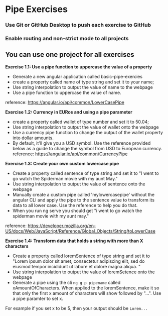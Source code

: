 # Pipe Exercises
### Use Git or GitHub Desktop to push each exercise to GitHub
### Enable routing and non-strict mode to all projects

## You can use one project for all exercises

 **Exercise 1.1: Use a pipe function to uppercase the value of a property**
- Generate a new angular application called basic-pipe-exercies
- create a property called name of type string and set it to your name;
- Use string interpolation to output the value of name to the webpage
- Use a pipe function to uppercase the value of name.

reference: https://angular.io/api/common/LowerCasePipe

 **Exercise 1.2: Currency in EURos and using a pipe parameter**
- create a property called wallet of type number and set it to 50.04;
- Use string interpolation to output the value of wallet onto the webpage
- Use a currency pipe function to change the output of the wallet property into dollar amounts.
- By default, it'll give you a USD symbol. Use the reference provided below as a guide to change the symbol from USD to European currency. 
reference: https://angular.io/api/common/CurrencyPipe

**Exercise 1.3: Create your own custom lowercase pipe**
- Create a property called sentence of type string and set it to "I went to go watch the Spiderman movie with my aunt May."
- Use string interpolation to output the value of sentence onto the webpage
- Manually create a custom pipe called 'mylowercasepipe' without the angular CLI and apply the pipe to the sentence value to transform its data to all lower case. Use the reference to help you do that.
- When you run ng serve you should get "i went to go watch the spiderman movie with my aunt may."

reference: https://developer.mozilla.org/en-US/docs/Web/JavaScript/Reference/Global_Objects/String/toLowerCase

**Exercise 1.4: Transform data that holds a string with more than X characters**
- Create a property called loremSentence of type string and set it to "Lorem ipsum dolor sit amet, consectetur adipiscing elit, sed do eiusmod tempor incididunt ut labore et dolore magna aliqua. "
- Use string interpolation to output the value of loremSetence onto the webpage
- Generate a pipe using the cli ```ng g p pipename``` called xAmountOfCharacters. When applied to the loremSentence, make it so that only the first x amount of characters will show followed by "...". Use a pipe paramter to set x. 

For example if you set x to be 5, then your output should be 
```Lorem...```